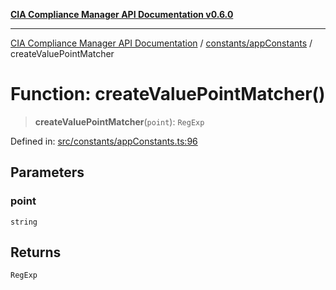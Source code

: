 [**CIA Compliance Manager API Documentation v0.6.0**](../../../README.md)

***

[CIA Compliance Manager API Documentation](../../../modules.md) / [constants/appConstants](../README.md) / createValuePointMatcher

# Function: createValuePointMatcher()

> **createValuePointMatcher**(`point`): `RegExp`

Defined in: [src/constants/appConstants.ts:96](https://github.com/Hack23/cia-compliance-manager/blob/32fe683007dd7fe1aa6b244d2353e60fab4f51de/src/constants/appConstants.ts#L96)

## Parameters

### point

`string`

## Returns

`RegExp`
